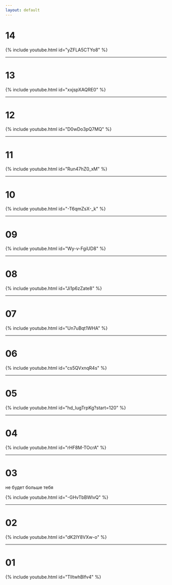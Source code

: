 ```yaml
---
layout: default
---
```

# 14

{% include youtube.html id="yZFLA5CTYo8" %}


---

# 13

{% include youtube.html id="xxjspXAQRE0" %}


---

# 12

{% include youtube.html id="D0wDo3pQ7MQ" %}


---

# 11

{% include youtube.html id="Run47hZ0_xM" %}


---

# 10

{% include youtube.html id="-T6qmZsX-_k" %}


---

# 09

{% include youtube.html id="Wy-v-FgiUD8" %}


---

# 08

{% include youtube.html id="Ji1p6zZate8" %}


---

# 07

{% include youtube.html id="Un7uBqt1WHA" %}


---

# 06

{% include youtube.html id="cs5QVxnqR4s" %}


---

# 05

{% include youtube.html id="hd_IugTrpKg?start=120" %}


---

# 04

{% include youtube.html id="rHF8M-TOcrA" %}


---

# 03 

не будет больше тебя

{% include youtube.html id="-GHvTbBWIvQ" %}


---

# 02

{% include youtube.html id="dK2lY8VXw-o" %}

---

# 01

{% include youtube.html id="TlltwhBlfv4" %}

